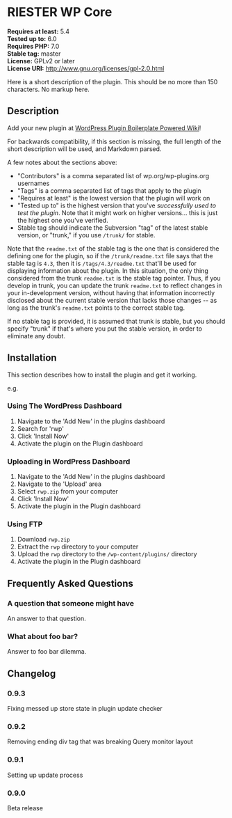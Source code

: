 # RIESTER WP Core

**Requires at least:** 5.4 \
**Tested up to:** 6.0 \
**Requires PHP:** 7.0 \
**Stable tag:** master \
**License:** GPLv2 or later \
**License URI:** http://www.gnu.org/licenses/gpl-2.0.html

Here is a short description of the plugin.  This should be no more than 150 characters.  No markup here.

## Description

Add your new plugin at [WordPress Plugin Boilerplate Powered Wiki](https://github.com/WPBP/WordPress-Plugin-Boilerplate-Powered/wiki/Plugin-made-with-this-Boilerplate)!

For backwards compatibility, if this section is missing, the full length of the short description will be used, and Markdown parsed.

A few notes about the sections above:

*   \"Contributors\" is a comma separated list of wp.org/wp-plugins.org usernames
*   \"Tags\" is a comma separated list of tags that apply to the plugin
*   \"Requires at least\" is the lowest version that the plugin will work on
*   \"Tested up to\" is the highest version that you\'ve *successfully used to test the plugin*. Note that it might work on higher versions... this is just the highest one you\'ve verified.
*   Stable tag should indicate the Subversion \"tag\" of the latest stable version, or \"trunk,\" if you use `/trunk/` for stable.

Note that the `readme.txt` of the stable tag is the one that is considered the defining one for the plugin, so if the `/trunk/readme.txt` file says that the stable tag is `4.3`, then it is `/tags/4.3/readme.txt` that\'ll be used for displaying information about the plugin.  In this situation, the only thing considered from the trunk `readme.txt` is the stable tag pointer.  Thus, if you develop in trunk, you can update the trunk `readme.txt` to reflect changes in your in-development version, without having that information incorrectly disclosed about the current stable version that lacks those changes -- as long as the trunk\'s `readme.txt` points to the correct stable tag.

If no stable tag is provided, it is assumed that trunk is stable, but you should specify \"trunk\" if that\'s where you put the stable version, in order to eliminate any doubt.

## Installation

This section describes how to install the plugin and get it working.

e.g.

### Using The WordPress Dashboard

1. Navigate to the \'Add New\' in the plugins dashboard
2. Search for \'rwp\'
3. Click \'Install Now\'
4. Activate the plugin on the Plugin dashboard

### Uploading in WordPress Dashboard

1. Navigate to the \'Add New\' in the plugins dashboard
2. Navigate to the \'Upload\' area
3. Select `rwp.zip` from your computer
4. Click \'Install Now\'
5. Activate the plugin in the Plugin dashboard

### Using FTP

1. Download `rwp.zip`
2. Extract the `rwp` directory to your computer
3. Upload the `rwp` directory to the `/wp-content/plugins/` directory
4. Activate the plugin in the Plugin dashboard

## Frequently Asked Questions

### A question that someone might have

An answer to that question.

### What about foo bar?

Answer to foo bar dilemma.

## Changelog

### 0.9.3

Fixing messed up store state in plugin update checker

### 0.9.2

Removing ending div tag that was breaking Query monitor layout

### 0.9.1

Setting up update process

### 0.9.0

Beta release
